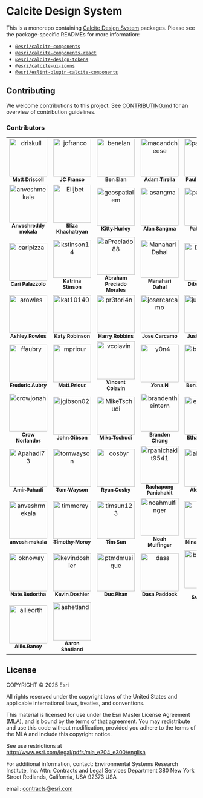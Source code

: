 # Calcite Design System

This is a monorepo containing [Calcite Design System](https://developers.arcgis.com/calcite-design-system/) packages. Please see the package-specific READMEs for more information:

- [`@esri/calcite-components`](./packages/calcite-components/README.md)
- [`@esri/calcite-components-react`](./packages/calcite-components-react/README.md)
- [`@esri/calcite-design-tokens`](./packages/calcite-design-tokens/README.md)
- [`@esri/calcite-ui-icons`](./packages/calcite-ui-icons/README.md)
- [`@esri/eslint-plugin-calcite-components`](./packages/eslint-plugin-calcite-components/README.md)

## Contributing

We welcome contributions to this project. See [CONTRIBUTING.md](./CONTRIBUTING.md) for an overview of contribution guidelines.

### Contributors

<!-- readme: contributors,calcite-admin/- -start -->
<table>
	<tbody>
		<tr>
            <td align="center">
                <a href="https://github.com/driskull">
                    <img src="https://avatars.githubusercontent.com/u/1231455?v=4" width="100;" alt="driskull"/>
                    <br />
                    <sub><b>Matt Driscoll</b></sub>
                </a>
            </td>
            <td align="center">
                <a href="https://github.com/jcfranco">
                    <img src="https://avatars.githubusercontent.com/u/197440?v=4" width="100;" alt="jcfranco"/>
                    <br />
                    <sub><b>JC Franco</b></sub>
                </a>
            </td>
            <td align="center">
                <a href="https://github.com/benelan">
                    <img src="https://avatars.githubusercontent.com/u/10986395?v=4" width="100;" alt="benelan"/>
                    <br />
                    <sub><b>Ben Elan</b></sub>
                </a>
            </td>
            <td align="center">
                <a href="https://github.com/macandcheese">
                    <img src="https://avatars.githubusercontent.com/u/4733155?v=4" width="100;" alt="macandcheese"/>
                    <br />
                    <sub><b>Adam Tirella</b></sub>
                </a>
            </td>
            <td align="center">
                <a href="https://github.com/paulcpederson">
                    <img src="https://avatars.githubusercontent.com/u/1031758?v=4" width="100;" alt="paulcpederson"/>
                    <br />
                    <sub><b>Paul Pederson</b></sub>
                </a>
            </td>
            <td align="center">
                <a href="https://github.com/eriklharper">
                    <img src="https://avatars.githubusercontent.com/u/821864?v=4" width="100;" alt="eriklharper"/>
                    <br />
                    <sub><b>Erik Harper</b></sub>
                </a>
            </td>
		</tr>
		<tr>
            <td align="center">
                <a href="https://github.com/anveshmekala">
                    <img src="https://avatars.githubusercontent.com/u/88453586?v=4" width="100;" alt="anveshmekala"/>
                    <br />
                    <sub><b>Anveshreddy mekala</b></sub>
                </a>
            </td>
            <td align="center">
                <a href="https://github.com/Elijbet">
                    <img src="https://avatars.githubusercontent.com/u/19231036?v=4" width="100;" alt="Elijbet"/>
                    <br />
                    <sub><b>Eliza Khachatryan</b></sub>
                </a>
            </td>
            <td align="center">
                <a href="https://github.com/geospatialem">
                    <img src="https://avatars.githubusercontent.com/u/5023024?v=4" width="100;" alt="geospatialem"/>
                    <br />
                    <sub><b>Kitty Hurley</b></sub>
                </a>
            </td>
            <td align="center">
                <a href="https://github.com/asangma">
                    <img src="https://avatars.githubusercontent.com/u/12503298?v=4" width="100;" alt="asangma"/>
                    <br />
                    <sub><b>Alan Sangma</b></sub>
                </a>
            </td>
            <td align="center">
                <a href="https://github.com/patrickarlt">
                    <img src="https://avatars.githubusercontent.com/u/378557?v=4" width="100;" alt="patrickarlt"/>
                    <br />
                    <sub><b>Patrick Arlt</b></sub>
                </a>
            </td>
            <td align="center">
                <a href="https://github.com/alisonailea">
                    <img src="https://avatars.githubusercontent.com/u/3362490?v=4" width="100;" alt="alisonailea"/>
                    <br />
                    <sub><b>Ali Stump</b></sub>
                </a>
            </td>
		</tr>
		<tr>
            <td align="center">
                <a href="https://github.com/caripizza">
                    <img src="https://avatars.githubusercontent.com/u/42423180?v=4" width="100;" alt="caripizza"/>
                    <br />
                    <sub><b>Cari Palazzolo</b></sub>
                </a>
            </td>
            <td align="center">
                <a href="https://github.com/kstinson14">
                    <img src="https://avatars.githubusercontent.com/u/17748358?v=4" width="100;" alt="kstinson14"/>
                    <br />
                    <sub><b>Katrina Stinson</b></sub>
                </a>
            </td>
            <td align="center">
                <a href="https://github.com/aPreciado88">
                    <img src="https://avatars.githubusercontent.com/u/165730205?v=4" width="100;" alt="aPreciado88"/>
                    <br />
                    <sub><b>Abraham Preciado Morales</b></sub>
                </a>
            </td>
            <td align="center">
                <a href="https://github.com/ManahariDahal">
                    <img src="https://avatars.githubusercontent.com/u/23712621?v=4" width="100;" alt="ManahariDahal"/>
                    <br />
                    <sub><b>Manahari Dahal</b></sub>
                </a>
            </td>
            <td align="center">
                <a href="https://github.com/DitwanP">
                    <img src="https://avatars.githubusercontent.com/u/60022782?v=4" width="100;" alt="DitwanP"/>
                    <br />
                    <sub><b>Ditwan Price</b></sub>
                </a>
            </td>
            <td align="center">
                <a href="https://github.com/kumarGayu">
                    <img src="https://avatars.githubusercontent.com/u/9862218?v=4" width="100;" alt="kumarGayu"/>
                    <br />
                    <sub><b>Kumar Jayaram Gayatri</b></sub>
                </a>
            </td>
		</tr>
		<tr>
            <td align="center">
                <a href="https://github.com/arowles">
                    <img src="https://avatars.githubusercontent.com/u/157734991?v=4" width="100;" alt="arowles"/>
                    <br />
                    <sub><b>Ashley Rowles</b></sub>
                </a>
            </td>
            <td align="center">
                <a href="https://github.com/kat10140">
                    <img src="https://avatars.githubusercontent.com/u/48069902?v=4" width="100;" alt="kat10140"/>
                    <br />
                    <sub><b>Katy Robinson</b></sub>
                </a>
            </td>
            <td align="center">
                <a href="https://github.com/pr3tori4n">
                    <img src="https://avatars.githubusercontent.com/u/12614215?v=4" width="100;" alt="pr3tori4n"/>
                    <br />
                    <sub><b>Harry Robbins</b></sub>
                </a>
            </td>
            <td align="center">
                <a href="https://github.com/josercarcamo">
                    <img src="https://avatars.githubusercontent.com/u/138070439?v=4" width="100;" alt="josercarcamo"/>
                    <br />
                    <sub><b>Jose Carcamo</b></sub>
                </a>
            </td>
            <td align="center">
                <a href="https://github.com/justinhough">
                    <img src="https://avatars.githubusercontent.com/u/9469422?v=4" width="100;" alt="justinhough"/>
                    <br />
                    <sub><b>Justin Hough</b></sub>
                </a>
            </td>
            <td align="center">
                <a href="https://github.com/maxpatiiuk">
                    <img src="https://avatars.githubusercontent.com/u/40512816?v=4" width="100;" alt="maxpatiiuk"/>
                    <br />
                    <sub><b>Max Patiiuk</b></sub>
                </a>
            </td>
		</tr>
		<tr>
            <td align="center">
                <a href="https://github.com/ffaubry">
                    <img src="https://avatars.githubusercontent.com/u/3506166?v=4" width="100;" alt="ffaubry"/>
                    <br />
                    <sub><b>Frederic Aubry</b></sub>
                </a>
            </td>
            <td align="center">
                <a href="https://github.com/mpriour">
                    <img src="https://avatars.githubusercontent.com/u/142636?v=4" width="100;" alt="mpriour"/>
                    <br />
                    <sub><b>Matt Priour</b></sub>
                </a>
            </td>
            <td align="center">
                <a href="https://github.com/vcolavin">
                    <img src="https://avatars.githubusercontent.com/u/5898204?v=4" width="100;" alt="vcolavin"/>
                    <br />
                    <sub><b>Vincent Colavin</b></sub>
                </a>
            </td>
            <td align="center">
                <a href="https://github.com/y0n4">
                    <img src="https://avatars.githubusercontent.com/u/25360903?v=4" width="100;" alt="y0n4"/>
                    <br />
                    <sub><b>Yona N</b></sub>
                </a>
            </td>
            <td align="center">
                <a href="https://github.com/bpatterson88">
                    <img src="https://avatars.githubusercontent.com/u/15875886?v=4" width="100;" alt="bpatterson88"/>
                    <br />
                    <sub><b>Ben Patterson</b></sub>
                </a>
            </td>
            <td align="center">
                <a href="https://github.com/jrowlingson">
                    <img src="https://avatars.githubusercontent.com/u/3051781?v=4" width="100;" alt="jrowlingson"/>
                    <br />
                    <sub><b>Jack Rowlingson</b></sub>
                </a>
            </td>
		</tr>
		<tr>
            <td align="center">
                <a href="https://github.com/crowjonah">
                    <img src="https://avatars.githubusercontent.com/u/1634397?v=4" width="100;" alt="crowjonah"/>
                    <br />
                    <sub><b>Crow Norlander</b></sub>
                </a>
            </td>
            <td align="center">
                <a href="https://github.com/jgibson02">
                    <img src="https://avatars.githubusercontent.com/u/5069711?v=4" width="100;" alt="jgibson02"/>
                    <br />
                    <sub><b>John Gibson</b></sub>
                </a>
            </td>
            <td align="center">
                <a href="https://github.com/MikeTschudi">
                    <img src="https://avatars.githubusercontent.com/u/2125181?v=4" width="100;" alt="MikeTschudi"/>
                    <br />
                    <sub><b>Mike Tschudi</b></sub>
                </a>
            </td>
            <td align="center">
                <a href="https://github.com/brandentheintern">
                    <img src="https://avatars.githubusercontent.com/u/158607603?v=4" width="100;" alt="brandentheintern"/>
                    <br />
                    <sub><b>Branden Chong</b></sub>
                </a>
            </td>
            <td align="center">
                <a href="https://github.com/ethanbdev">
                    <img src="https://avatars.githubusercontent.com/u/52869490?v=4" width="100;" alt="ethanbdev"/>
                    <br />
                    <sub><b>Ethan Borgen</b></sub>
                </a>
            </td>
            <td align="center">
                <a href="https://github.com/gpbmike">
                    <img src="https://avatars.githubusercontent.com/u/8754?v=4" width="100;" alt="gpbmike"/>
                    <br />
                    <sub><b>Mike Horn</b></sub>
                </a>
            </td>
		</tr>
		<tr>
            <td align="center">
                <a href="https://github.com/Apahadi73">
                    <img src="https://avatars.githubusercontent.com/u/36856709?v=4" width="100;" alt="Apahadi73"/>
                    <br />
                    <sub><b>Amir Pahadi</b></sub>
                </a>
            </td>
            <td align="center">
                <a href="https://github.com/tomwayson">
                    <img src="https://avatars.githubusercontent.com/u/662944?v=4" width="100;" alt="tomwayson"/>
                    <br />
                    <sub><b>Tom Wayson</b></sub>
                </a>
            </td>
            <td align="center">
                <a href="https://github.com/cosbyr">
                    <img src="https://avatars.githubusercontent.com/u/11748268?v=4" width="100;" alt="cosbyr"/>
                    <br />
                    <sub><b>Ryan Cosby</b></sub>
                </a>
            </td>
            <td align="center">
                <a href="https://github.com/rpanichakit9541">
                    <img src="https://avatars.githubusercontent.com/u/44479773?v=4" width="100;" alt="rpanichakit9541"/>
                    <br />
                    <sub><b>Rachapong Panichakit</b></sub>
                </a>
            </td>
            <td align="center">
                <a href="https://github.com/alexabreu">
                    <img src="https://avatars.githubusercontent.com/u/91140?v=4" width="100;" alt="alexabreu"/>
                    <br />
                    <sub><b>Alex Abreu</b></sub>
                </a>
            </td>
            <td align="center">
                <a href="https://github.com/annierm18">
                    <img src="https://avatars.githubusercontent.com/u/25759835?v=4" width="100;" alt="annierm18"/>
                    <br />
                    <sub><b>Aine Fitzgerald Coleman</b></sub>
                </a>
            </td>
		</tr>
		<tr>
            <td align="center">
                <a href="https://github.com/anveshrmekala">
                    <img src="https://avatars.githubusercontent.com/u/107427943?v=4" width="100;" alt="anveshrmekala"/>
                    <br />
                    <sub><b>anvesh mekala</b></sub>
                </a>
            </td>
            <td align="center">
                <a href="https://github.com/timmorey">
                    <img src="https://avatars.githubusercontent.com/u/2340894?v=4" width="100;" alt="timmorey"/>
                    <br />
                    <sub><b>Timothy Morey</b></sub>
                </a>
            </td>
            <td align="center">
                <a href="https://github.com/timsun123">
                    <img src="https://avatars.githubusercontent.com/u/5298143?v=4" width="100;" alt="timsun123"/>
                    <br />
                    <sub><b>Tim Sun</b></sub>
                </a>
            </td>
            <td align="center">
                <a href="https://github.com/noahmulfinger">
                    <img src="https://avatars.githubusercontent.com/u/6539297?v=4" width="100;" alt="noahmulfinger"/>
                    <br />
                    <sub><b>Noah Mulfinger</b></sub>
                </a>
            </td>
            <td align="center">
                <a href="https://github.com/Ninkuk">
                    <img src="https://avatars.githubusercontent.com/u/20276256?v=4" width="100;" alt="Ninkuk"/>
                    <br />
                    <sub><b>Ninad Kulkarni</b></sub>
                </a>
            </td>
            <td align="center">
                <a href="https://github.com/nwhittaker">
                    <img src="https://avatars.githubusercontent.com/u/421496?v=4" width="100;" alt="nwhittaker"/>
                    <br />
                    <sub><b>Nathan Whittaker</b></sub>
                </a>
            </td>
		</tr>
		<tr>
            <td align="center">
                <a href="https://github.com/oknoway">
                    <img src="https://avatars.githubusercontent.com/u/354970?v=4" width="100;" alt="oknoway"/>
                    <br />
                    <sub><b>Nate Bedortha</b></sub>
                </a>
            </td>
            <td align="center">
                <a href="https://github.com/kevindoshier">
                    <img src="https://avatars.githubusercontent.com/u/11093161?v=4" width="100;" alt="kevindoshier"/>
                    <br />
                    <sub><b>Kevin Doshier</b></sub>
                </a>
            </td>
            <td align="center">
                <a href="https://github.com/ptmdmusique">
                    <img src="https://avatars.githubusercontent.com/u/37349324?v=4" width="100;" alt="ptmdmusique"/>
                    <br />
                    <sub><b>Duc Phan</b></sub>
                </a>
            </td>
            <td align="center">
                <a href="https://github.com/dasa">
                    <img src="https://avatars.githubusercontent.com/u/828058?v=4" width="100;" alt="dasa"/>
                    <br />
                    <sub><b>Dasa Paddock</b></sub>
                </a>
            </td>
            <td align="center">
                <a href="https://github.com/bsvensson">
                    <img src="https://avatars.githubusercontent.com/u/808357?v=4" width="100;" alt="bsvensson"/>
                    <br />
                    <sub><b>Bjorn Svensson</b></sub>
                </a>
            </td>
            <td align="center">
                <a href="https://github.com/drewdaemon">
                    <img src="https://avatars.githubusercontent.com/u/315764?v=4" width="100;" alt="drewdaemon"/>
                    <br />
                    <sub><b>Drew Tate</b></sub>
                </a>
            </td>
		</tr>
		<tr>
            <td align="center">
                <a href="https://github.com/allieorth">
                    <img src="https://avatars.githubusercontent.com/u/48034760?v=4" width="100;" alt="allieorth"/>
                    <br />
                    <sub><b>Allie Raney</b></sub>
                </a>
            </td>
            <td align="center">
                <a href="https://github.com/ashetland">
                    <img src="https://avatars.githubusercontent.com/u/108549080?v=4" width="100;" alt="ashetland"/>
                    <br />
                    <sub><b>Aaron Shetland</b></sub>
                </a>
            </td>
		</tr>
	<tbody>
</table>
<!-- readme: contributors,calcite-admin/- -end -->

## License

COPYRIGHT © 2025 Esri

All rights reserved under the copyright laws of the United States and applicable international laws, treaties, and conventions.

This material is licensed for use under the Esri Master License Agreement (MLA), and is bound by the terms of that agreement. You may redistribute and use this code without modification, provided you adhere to the terms of the MLA and include this copyright notice.

See use restrictions at <http://www.esri.com/legal/pdfs/mla_e204_e300/english>

For additional information, contact: Environmental Systems Research Institute, Inc. Attn: Contracts and Legal Services Department 380 New York Street Redlands, California, USA 92373 USA

email: <contracts@esri.com>
